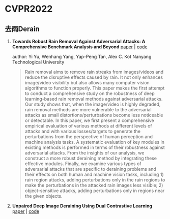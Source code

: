 # CVPR2022



## 去雨Derain 

1. **Towards Robust Rain Removal Against Adversarial Attacks: A Comprehensive Benchmark Analysis and Beyond** [paper](https://arxiv.org/abs/2203.16931) | [code](https://github.com/yuyi-sd/Robust_Rain_Removal)

   author: Yi Yu, Wenhang Yang, Yap-Peng Tan, Alex C. Kot Nanyang Technological University

   > Rain removal aims to remove rain streaks from images/videos and reduce the disruptive effects caused by rain. It not only enhances image/video visibility but also allows many computer vision algorithms to function properly. This paper makes the first attempt to conduct a comprehensive study on the robustness of deep learning-based rain removal methods against adversarial attacks. Our study shows that, when the image/video is highly degraded, rain removal methods are more vulnerable to the adversarial attacks as small distortions/perturbations become less noticeable or detectable. In this paper, we first present a comprehensive empirical evaluation of various methods at different levels of attacks and with various losses/targets to generate the perturbations from the perspective of human perception and machine analysis tasks. A systematic evaluation of key modules in existing methods is performed in terms of their robustness against adversarial attacks. From the insights of our analysis, we construct a more robust deraining method by integrating these effective modules. Finally, we examine various types of adversarial attacks that are specific to deraining problems and their effects on both human and machine vision tasks, including 1) rain region attacks, adding perturbations only in the rain regions to make the perturbations in the attacked rain images less visible; 2) object-sensitive attacks, adding perturbations only in regions near the given objects.

2. **Unpaired Deep Image Deraining Using Dual Contrastive Learning** [paper](https://arxiv.org/abs/2109.02973) | [code](https://cxtalk.github.io/projects/DCD-GAN.html)







